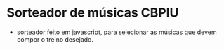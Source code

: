# Sorteador de músicas CBPIU 
- sorteador feito em javascript, para selecionar as músicas que devem compor o treino desejado.
